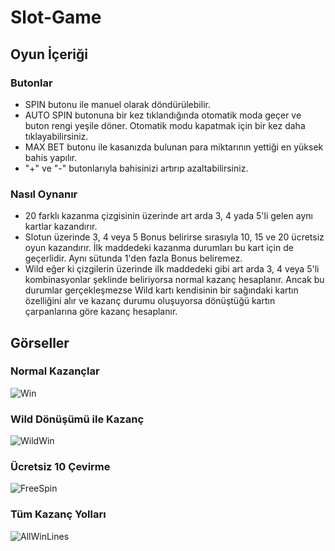 # Slot-Game

## Oyun İçeriği

### Butonlar
* SPIN butonu ile manuel olarak döndürülebilir.
* AUTO SPIN butonuna bir kez tıklandığında otomatik moda geçer ve buton rengi yeşile döner. Otomatik modu kapatmak için bir kez daha tıklayabilirsiniz.
* MAX BET butonu ile kasanızda bulunan para miktarının yettiği en yüksek bahis yapılır.
* "+" ve "-" butonlarıyla bahisinizi artırıp azaltabilirsiniz.

### Nasıl Oynanır
* 20 farklı kazanma çizgisinin üzerinde art arda 3, 4 yada 5'li gelen aynı kartlar kazandırır.
* Slotun üzerinde 3, 4 veya 5 Bonus belirirse sırasıyla 10, 15 ve 20 ücretsiz oyun kazandırır. İlk maddedeki kazanma durumları bu kart için de geçerlidir. Aynı sütunda 1'den fazla Bonus beliremez.
* Wild eğer ki çizgilerin üzerinde ilk maddedeki gibi art arda 3, 4 veya 5'li kombinasyonlar şeklinde beliriyorsa normal kazanç hesaplanır. Ancak bu durumlar gerçekleşmezse Wild kartı kendisinin bir sağındaki kartın özelliğini alır ve kazanç durumu oluşuyorsa dönüştüğü kartın çarpanlarına göre kazanç hesaplanır.

## Görseller

### Normal Kazançlar
![Win](https://github.com/HarunUcan/Slot-Game/assets/129796812/cecd1822-f144-4e05-8c0a-234fb842c4f3)

### Wild Dönüşümü ile Kazanç
![WildWin](https://github.com/HarunUcan/Slot-Game/assets/129796812/3461a62c-6c27-4674-89d1-989c6c36d41e)

### Ücretsiz 10 Çevirme
![FreeSpin](https://github.com/HarunUcan/Slot-Game/assets/129796812/b4fefa0d-1bf3-44ab-b3ba-6e55296a5601)

### Tüm Kazanç Yolları
![AllWinLines](https://github.com/HarunUcan/Slot-Game/assets/129796812/cf91c7f4-ed1c-4991-baf4-dcf160636acf)
